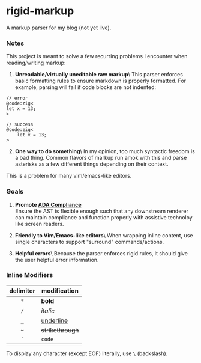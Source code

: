 # rigid-markup
A markup parser for my blog (not yet live).

### Notes
This project is meant to solve a few recurring problems I encounter when reading/writing markup:

1. **Unreadable/virtually uneditable raw markup**\ 
This parser enforces basic formatting rules to ensure markdown is properly formatted. For example,
parsing will fail if code blocks are not indented:
```text
// error
@code:zig<
let x = 13;
>

// success
@code:zig<
    let x = 13;
>
```

2. **One way to do something**\ 
In my opinion, too much syntactic freedom is a bad thing. Common flavors of
markup run amok with this and parse asterisks as a few different things
depending on their context.

This is a problem for many vim/emacs-like editors.

### Goals
1. **Promote [ADA Compliance](https://www.ada.gov/law-and-regs/design-standards/)**\
Ensure the AST is flexible enough such that any downstream renderer can
maintain compliance and function properly with assistive technoloy like screen
readers.

2. **Friendly to Vim/Emacs-like editors**\ 
When wrapping inline content, use single characters to support "surround" commands/actions.

3. **Helpful errors**\ 
Because the parser enforces rigid rules, it should give the user helpful error
information.

### Inline Modifiers

| delimiter | modification |
|:-:|-|
| `*` | **bold** |
| `/` | _italic_ |
| `_` | <u>underline</u> |
| `~` | ~~strikethrough~~ |
| `` ` ``| `code` |

To display any character (except EOF) literally, use `\` (backslash).
